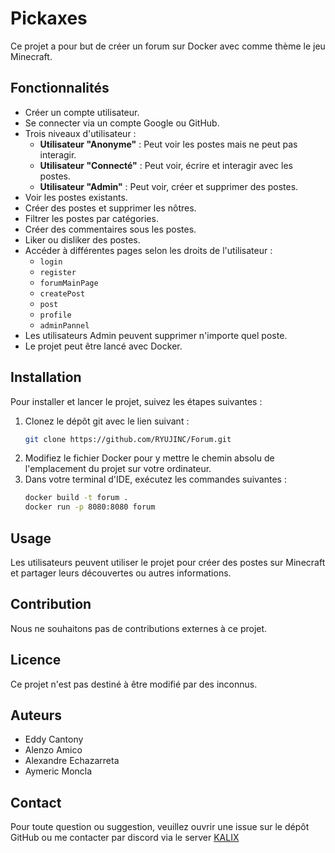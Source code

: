 # Pickaxes

Ce projet a pour but de créer un forum sur Docker avec comme thème le jeu Minecraft.

## Fonctionnalités

- Créer un compte utilisateur.
- Se connecter via un compte Google ou GitHub.
- Trois niveaux d'utilisateur :
  - **Utilisateur "Anonyme"** : Peut voir les postes mais ne peut pas interagir.
  - **Utilisateur "Connecté"** : Peut voir, écrire et interagir avec les postes.
  - **Utilisateur "Admin"** : Peut voir, créer et supprimer des postes.
- Voir les postes existants.
- Créer des postes et supprimer les nôtres.
- Filtrer les postes par catégories.
- Créer des commentaires sous les postes.
- Liker ou disliker des postes.
- Accéder à différentes pages selon les droits de l'utilisateur :
  - `login`
  - `register`
  - `forumMainPage`
  - `createPost`
  - `post`
  - `profile`
  - `adminPannel`
- Les utilisateurs Admin peuvent supprimer n'importe quel poste.
- Le projet peut être lancé avec Docker.

## Installation

Pour installer et lancer le projet, suivez les étapes suivantes :

1. Clonez le dépôt git avec le lien suivant :
   ```sh
   git clone https://github.com/RYUJINC/Forum.git
   ```
2. Modifiez le fichier Docker pour y mettre le chemin absolu de l'emplacement du projet sur votre ordinateur.
3. Dans votre terminal d'IDE, exécutez les commandes suivantes :
   ```sh
   docker build -t forum .
   docker run -p 8080:8080 forum
   ```

## Usage

Les utilisateurs peuvent utiliser le projet pour créer des postes sur Minecraft et partager leurs découvertes ou autres informations.

## Contribution

Nous ne souhaitons pas de contributions externes à ce projet.

## Licence

Ce projet n'est pas destiné à être modifié par des inconnus.

## Auteurs

- Eddy Cantony
- Alenzo Amico
- Alexandre Echazarreta
- Aymeric Moncla

## Contact
Pour toute question ou suggestion, veuillez ouvrir une issue sur le dépôt GitHub ou me contacter par discord via le server [KALIX](https://discord.gg/Dmh6wHaKvD)
